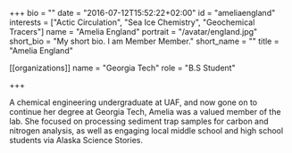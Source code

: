 +++
bio = ""
date = "2016-07-12T15:52:22+02:00"
id = "ameliaengland"
interests = ["Actic Circulation", "Sea Ice Chemistry", "Geochemical Tracers"]
name = "Amelia England"
portrait = "/avatar/england.jpg"
short_bio = "My short bio. I am Member Member."
short_name = ""
title = "Amelia England"


[[organizations]]
    name = "Georgia Tech"
    role = "B.S Student"

+++

A chemical engineering undergraduate at UAF, and now gone on to continue her degree at Georgia Tech, Amelia was a valued member of the lab. She focused on processing sediment trap samples for carbon and nitrogen analysis, as well as engaging local middle school and high school students via Alaska Science Stories.